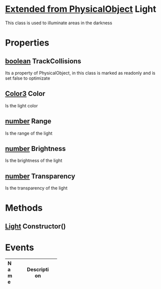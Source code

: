 # [Extended from PhysicalObject](PhysicalObject.md) Light 
This class is used to illuminate areas in the darkness
	 
# Properties

## [boolean](boolean.md) TrackCollisions
Its a property of PhysicalObject, in this class is marked as readonly and is set false to optimizate
		
## [Color3](Color3.md) Color
Is the light color

## [number](number.md) Range
Is the range of the light
		
## [number](number.md) Brightness
Is the brightness of the light
		
## [number](number.md) Transparency
Is the transparency of the light
		


# Methods

## [Light](Light.md) Constructor() 
 

# Events
|<div style="width:20%; max-size: 20%">Name</div>|<div style="width:80%; max-size: 80%">Description</div>|
|---|---|



